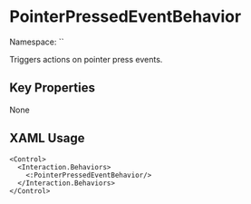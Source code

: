# PointerPressedEventBehavior

Namespace: ``

Triggers actions on pointer press events.



## Key Properties
None

## XAML Usage
```xaml
<Control>
  <Interaction.Behaviors>
    <:PointerPressedEventBehavior/>
  </Interaction.Behaviors>
</Control>
```
